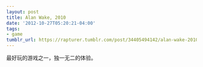 ```yaml
---
layout: post
title: Alan Wake, 2010
date: '2012-10-27T05:20:21-04:00'
tags:
- game
tumblr_url: https://rapturer.tumblr.com/post/34405494142/alan-wake-2010
---
```

最好玩的游戏之一，独一无二的体验。

